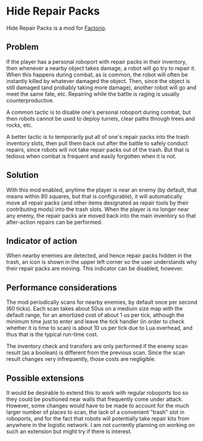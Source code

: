 # Hide Repair Packs

Hide Repair Packs is a mod for [Factorio](https://wiki.factorio.com/).

## Problem

If the player has a personal roboport with repair packs in their
inventory, then whenever a nearby object takes damage, a robot will go
try to repair it.  When this happens during combat, as is common, the
robot will often be instantly killed by whatever damaged the object.
Then, since the object is still damaged (and probably taking more
damage), another robot will go and meet the same fate, etc.  Repairing
while the battle is raging is usually counterproductive.

A common tactic is to disable one's personal roboport during combat, but
then robots cannot be used to deploy turrets, clear paths through trees
and rocks, etc.

A better tactic is to temporarily put all of one's repair packs into the
trash inventory slots, then pull them back out after the battle to
safely conduct repairs, since robots will not take repair packs out of
the trash.  But that is tedious when combat is frequent and easily
forgotten when it is not.

## Solution

With this mod enabled, anytime the player is near an enemy (by default,
that means within 80 squares, but that is configurable), it will
automatically move all repair packs (and other items designated as
repair tools by their contributing mods) into the trash slots.  When the
player is no longer near any enemy, the repair packs are moved back into
the main inventory so that after-action repairs can be performed.

## Indicator of action

When nearby enemies are detected, and hence repair packs hidden in the
trash, an icon is shown in the upper left corner so the user understands
why their repair packs are moving.  This indicator can be disabled,
however.

## Performance considerations

The mod periodically scans for nearby enemies, by default once per
second (60 ticks).  Each scan takes about 50us on a medium size map with
the default range, for an amortized cost of about 1 us per tick,
although the minimum time just to enter and leave the tick handler (in
order to check whether it is time to scan) is about 10 us per tick due
to Lua overhead, and thus that is the typical run-time cost.

The inventory check and transfers are only performed if the enemy scan
result (as a boolean) is different from the previous scan.  Since the
scan result changes very infrequently, those costs are negligible.

## Possible extensions

It would be desirable to extend this to work with regular roboports too
so they could be positioned near walls that frequently come under
attack.  However, some changes would have to be made to account for the
much larger number of places to scan, the lack of a convenient "trash"
slot in roboports, and for the fact that robots will potentially take
repair kits from anywhere in the logistic network.  I am not currently
planning on working on such an extension but might try if there is
interest.
